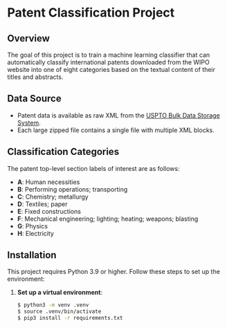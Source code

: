 # Patent Classification Project

## Overview
The goal of this project is to train a machine learning classifier that can automatically classify international patents downloaded from the WIPO website into one of eight categories based on the textual content of their titles and abstracts.

## Data Source
- Patent data is available as raw XML from the [USPTO Bulk Data Storage System](https://bulkdata.uspto.gov/).
- Each large zipped file contains a single file with multiple XML blocks.

## Classification Categories
The patent top-level section labels of interest are as follows:
- **A**: Human necessities
- **B**: Performing operations; transporting
- **C**: Chemistry; metallurgy
- **D**: Textiles; paper
- **E**: Fixed constructions
- **F**: Mechanical engineering; lighting; heating; weapons; blasting
- **G**: Physics
- **H**: Electricity

## Installation
This project requires Python 3.9 or higher. Follow these steps to set up the environment:

1. **Set up a virtual environment**:
   ```bash
   $ python3 -m venv .venv
   $ source .venv/bin/activate
   $ pip3 install -r requirements.txt

   
